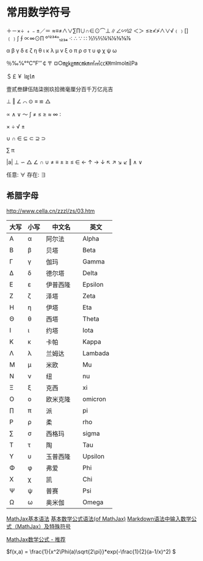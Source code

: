 # 常用数学符号

＋－×÷ ﹢﹣±／＝ ≈≡≠∧∨∑∏∪∩∈⊙⌒⊥∥∠∽≌ ＜＞ ≤≥≮≯∧∨√﹙﹚[]﹛﹜∫∮∝∞⊙∏
º¹²³⁴ⁿ₁₂₃₄
·∶ ∴ ∵ ∷
½⅓⅔¼¾⅛⅜⅝⅞

α β γ δ ε ζ η θ ι κ λ μ ν ξ ο π ρ σ τ υ φ χ ψ ω

％‰℅°℃℉′″￠〒 ¤○㎎㎏㎜㎝㎞㎡㎥㏄㏎mlmol㏕Pa

＄￡￥ ㏒㏑

壹贰叁肆伍陆柒捌玖拾微毫厘分百千万亿兆吉

⊥ ‖ ∠ ⌒ ⊙ ≡ ≌ △

∝ ∧ ∨ ～ ∫ ≠ ≤ ≥ ≈ ∞ ∶

× ÷ √ ±

∪ ∩ ∈ ⊆ ⊂ ⊇ ⊃

∑ π

|a| ⊥ ∽ △ ∠ ∩ ∪ ≠ ≡ ± ≥ ≤ ∈ ← ↑ → ↓ ↖ ↗ ↘ ↙ ‖ ∧ ∨

任意: ∀
存在: ∃

## 希腊字母

http://www.cella.cn/zzzl/zs/03.htm

| 大写 | 小写 | 中文名     | 英文    |
| ---- | ---- | ---------- | ------- |
| A    | α    | 阿尔法     | Alpha   |
| B    | β    | 贝塔       | Beta    |
| Γ    | γ    | 伽玛       | Gamma   |
| Δ    | δ    | 德尔塔     | Delta   |
| Ε    | ε    | 伊普西隆   | Epsilon |
| Ζ    | ζ    | 泽塔　     | Zeta    |
| Η    | η    | 伊塔       | Eta     |
| Θ    | θ    | 西塔       | Theta   |
| Ι    | ι    | 约塔       | Iota    |
| Κ    | κ    | 卡帕       | Kappa   |
| Λ    | λ    | 兰姆达     | Lambada |
| Μ    | μ    | 米欧　     | Mu      |
| Ν    | ν    | 纽　       | nu      |
| Ξ    | ξ    | 克西　     | xi      |
| Ο    | ο    | 欧米克隆　 | omicron |
| ∏    | π    | 派　       | pi      |
| Ρ    | ρ    | 柔　       | rho     |
| ∑    | σ    | 西格玛　   | sigma   |
| Τ    | τ    | 陶　       | Tau     |
| Υ    | υ    | 玉普西隆　 | Upsilon |
| Φ    | φ    | 弗爱　     | Phi     |
| Χ    | χ    | 凯　       | Chi     |
| Ψ    | ψ    | 普赛　     | Psi     |
| Ω    | ω    | 奥米伽     | Omega   |


[MathJax基本语法](https://blog.csdn.net/qq_40871466/article/details/96328967)
[基本数学公式语法(of MathJax)](https://blog.csdn.net/ethmery/article/details/50670297)
[Markdown语法中输入数学公式（MathJax）及特殊符号](https://www.jianshu.com/p/8363e3815b92)

[MathJax数学公式 - 推荐](http://devgou.com/article/MathJax/)

$f(x,a) = \frac{1}{x^2\Phi(a)\sqrt{2\pi}}*exp(-\frac{1}{2}(a-1/x)^2)  $